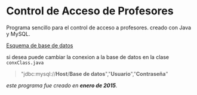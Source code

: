 # Control de Acceso de Profesores
Programa sencillo para el control de acceso a profesores. 
creado con Java y MySQL.

[Esquema de base de datos](https://gist.github.com/jesusEstaba/4e5b6a2434c5d8c389c1eb84abe21df2)

si desea puede cambiar la conexion a la base de datos en la clase `conxClass.java`
>"jdbc:mysql://**Host**/**Base de datos**","**Usuario**","**Contraseña**"

*este programa fue creado en **enero de 2015**.*


